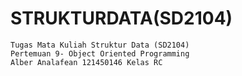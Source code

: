 # STRUKTURDATA(SD2104)
```
Tugas Mata Kuliah Struktur Data (SD2104)
Pertemuan 9- Object Oriented Programming
Alber Analafean 121450146 Kelas RC
```

